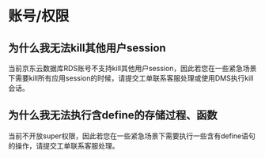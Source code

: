 # 账号/权限

## 为什么我无法kill其他用户session

当前京东云数据库RDS账号不支持kill其他用户session，因此若您在一些紧急场景下需要kill所有应用session的时候，请提交工单联系客服处理或使用DMS执行kill会话。

## 为什么我无法执行含define的存储过程、函数

当前不开放super权限，因此若您在一些紧急场景下需要执行一些含有define语句的操作，请提交工单联系客服处理。
